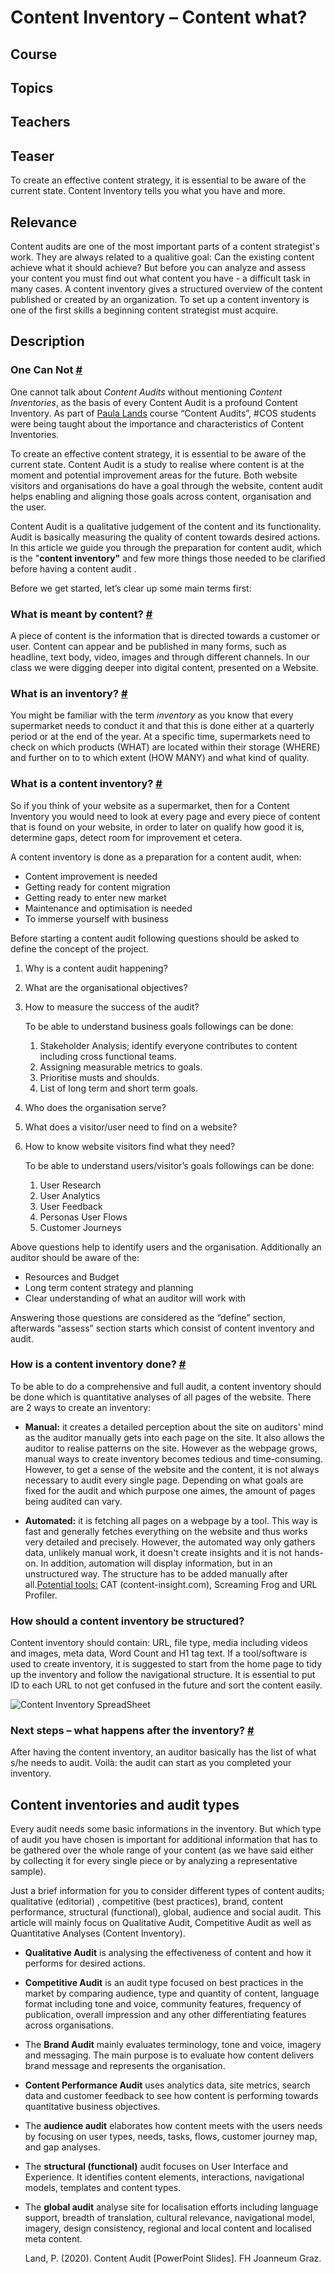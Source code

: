 # Content Inventory – Content what?


## Course
## Topics
## Teachers

## Teaser

To create an effective content strategy, it is essential to be aware of the current state. Content Inventory tells you what you have and more.


## Relevance

Content audits are one of the most important parts of a content strategist's work. They are always related to a qualitive goal: Can the existing content achieve what it should achieve? But before you can analyze and assess your content you must find out what content you have - a difficult task in many cases. A content inventory gives a structured overview of the content published or created by an organization. To set up a content inventory is one of the first skills a beginning content strategist must acquire.

## Description



### One Can Not [#](#one-can-not)

One cannot talk about _Content Audits_ without mentioning _Content Inventories_, as the basis of every Content Audit is a profound Content Inventory. As part of [Paula Lands](https://www.fh-joanneum.at/en/university/person/paula-ladenburg-land/) course “Content Audits”, #COS students were being taught about the importance and characteristics of Content Inventories.

To create an effective content strategy, it is essential to be aware of the current state. Content Audit is a study to realise where content is at the moment and potential improvement areas for the future. Both website visitors and organisations do have a goal through the website, content audit helps enabling and aligning those goals across content, organisation and the user.

Content Audit is a qualitative judgement of the content and its functionality. Audit is basically measuring the quality of content towards desired actions. In this article we guide you through the preparation for content audit, which is the "**content inventory"** and few more things those needed to be clarified before having a content audit .

Before we get started, let’s clear up some main terms first:  

### What is meant by content? [#](#what-is-meant-by-content)

A piece of content is the information that is directed towards a customer or user. Content can appear and be published in many forms, such as headline, text body, video, images and through different channels. In our class we were digging deeper into digital content, presented on a Website.  

### What is an inventory? [#](#what-is-an-inventory)

You might be familiar with the term _inventory_ as you know that every supermarket needs to conduct it and that this is done either at a quarterly period or at the end of the year. At a specific time, supermarkets need to check on which products (WHAT) are located within their storage (WHERE) and further on to to which extent (HOW MANY) and what kind of quality.  

### What is a content inventory? [#](#what-is-a-content-inventory)

So if you think of your website as a supermarket, then for a Content Inventory you would need to look at every page and every piece of content that is found on your website, in order to later on qualify how good it is, determine gaps, detect room for improvement et cetera.  

A content inventory is done as a preparation for a content audit, when:

*   Content improvement is needed
*   Getting ready for content migration
*   Getting ready to enter new market
*   Maintenance and optimisation is needed
*   To immerse yourself with business

Before starting a content audit following questions should be asked to define the concept of the project.  

1.  Why is a content audit happening?
2.  What are the organisational objectives?
3.  How to measure the success of the audit?  

    To be able to understand business goals followings can be done:  

    1.  Stakeholder Analysis; identify everyone contributes to content including cross functional teams.
    2.  Assigning measurable metrics to goals.
    3.  Prioritise musts and shoulds.
    4.  List of long term and short term goals.
4.  Who does the organisation serve?
5.  What does a visitor/user need to find on a website?
6.  How to know website visitors find what they need?  

    To be able to understand users/visitor’s goals followings can be done:  

    1.  User Research
    2.  User Analytics
    3.  User Feedback
    4.  Personas User Flows
    5.  Customer Journeys

Above questions help to identify users and the organisation. Additionally an auditor should be aware of the:  

*   Resources and Budget
*   Long term content strategy and planning
*   Clear understanding of what an auditor will work with  

Answering those questions are considered as the “define” section, afterwards “assess” section starts which consist of content inventory and audit.  

### How is a content inventory done? [#](#how-is-a-content-inventory-done)

To be able to do a comprehensive and full audit, a content inventory should be done which is quantitative analyses of all pages of the website. There are 2 ways to create an inventory:

*   **Manual:** it creates a detailed perception about the site on auditors' mind as the auditor manually gets into each page on the site. It also allows the auditor to realise patterns on the site. However as the webpage grows, manual ways to create inventory becomes tedious and time-consuming. However, to get a sense of the website and the content, it is not always necessary to audit every single page. Depending on what goals are fixed for the audit and which purpose one aimes, the amount of pages being audited can vary.

*   **Automated:** it is fetching all pages on a webpage by a tool. This way is fast and generally fetches everything on the website and thus works very detailed and precisely. However, the automated way only gathers data, unlikely manual work, it doesn't create insights and it is not hands-on. In addition, automation will display information, but in an unstructured way. The structure has to be added manually after all.<u>Potential tools:</u> CAT (content-insight.com), Screaming Frog and URL Profiler.

### How should a content inventory be structured?

Content inventory should contain: URL, file type, media including videos and images, meta data, Word Count and H1 tag text. If a tool/software is used to create inventory, it is suggested to start from the home page to tidy up the inventory and follow the navigational structure. It is essential to put ID to each URL to not get confused in the future and sort the content easily.

![Content Inventory SpreadSheet](/assets/images/_general/content-inventory-excel.png)

### Next steps – what happens after the inventory? [#](#next-steps-what-happens-after-the-inventory)

After having the content inventory, an auditor basically has the list of what s/he needs to audit. Voilà: the audit can start as you completed your inventory.

## Content inventories and audit types

Every audit needs some basic informations in the inventory. But which type of audit you have chosen is important for additional information that has to be gathered over the whole range of your content (as we have said either by collecting it for every single piece or by analyzing a representative sample).

Just a brief information for you to consider different types of content audits; qualitative (editorial) , competitive (best practices), brand, content performance, structural (functional), global, audience and social audit. This article will mainly focus on Qualitative Audit, Competitive Audit as well as Quantitative Analyses (Content Inventory).

*   **Qualitative Audit** is analysing the effectiveness of content and how it performs for desired actions.
*   **Competitive Audit** is an audit type focused on best practices in the market by comparing audience, type and quantity of content, language format including tone and voice, community features, frequency of publication, overall impression and any other differentiating features across organisations.
*   The **Brand Audit** mainly evaluates terminology, tone and voice, imagery and messaging. The main purpose is to evaluate how content delivers brand message and represents the organisation.
*   **Content Performance Audit** uses analytics data, site metrics, search data and customer feedback to see how content is performing towards quantitative business objectives.
*   The **audience audit** elaborates how content meets with the users needs by focusing on user types, needs, tasks, flows, customer journey map, and gap analyses.
*   The **structural (functional)** audit focuses on User Interface and Experience. It identifies content elements, interactions, navigational models, templates and content types.
*   The **global audit** analyse site for localisation efforts including language support, breadth of translation, cultural relevance, navigational model, imagery, design consistency, regional and local content and localised meta content.  

    Land, P. (2020). Content Audit [PowerPoint Slides]. FH Joanneum Graz.  
